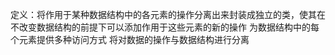 定义：将作用于某种数据结构中的各元素的操作分离出来封装成独立的类，使其在不改变数据结构的前提下可以添加作用于这些元素的新的操作
为数据结构中的每个元素提供多种访问方式
将对数据的操作与数据结构进行分离